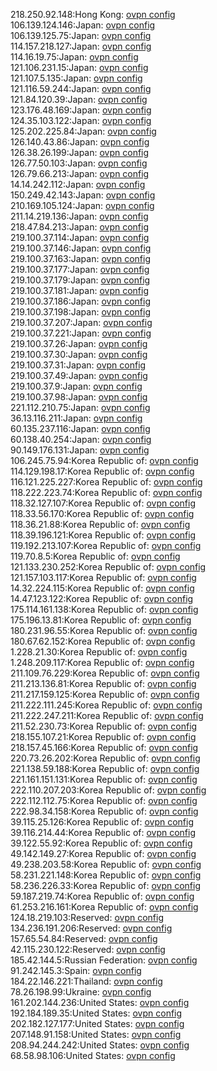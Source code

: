 218.250.92.148:Hong Kong: [ovpn config](vpn/218_250_92_148.ovpn)  
106.139.124.146:Japan: [ovpn config](vpn/106_139_124_146.ovpn)  
106.139.125.75:Japan: [ovpn config](vpn/106_139_125_75.ovpn)  
114.157.218.127:Japan: [ovpn config](vpn/114_157_218_127.ovpn)  
114.16.19.75:Japan: [ovpn config](vpn/114_16_19_75.ovpn)  
121.106.231.15:Japan: [ovpn config](vpn/121_106_231_15.ovpn)  
121.107.5.135:Japan: [ovpn config](vpn/121_107_5_135.ovpn)  
121.116.59.244:Japan: [ovpn config](vpn/121_116_59_244.ovpn)  
121.84.120.39:Japan: [ovpn config](vpn/121_84_120_39.ovpn)  
123.176.48.169:Japan: [ovpn config](vpn/123_176_48_169.ovpn)  
124.35.103.122:Japan: [ovpn config](vpn/124_35_103_122.ovpn)  
125.202.225.84:Japan: [ovpn config](vpn/125_202_225_84.ovpn)  
126.140.43.86:Japan: [ovpn config](vpn/126_140_43_86.ovpn)  
126.38.26.199:Japan: [ovpn config](vpn/126_38_26_199.ovpn)  
126.77.50.103:Japan: [ovpn config](vpn/126_77_50_103.ovpn)  
126.79.66.213:Japan: [ovpn config](vpn/126_79_66_213.ovpn)  
14.14.242.112:Japan: [ovpn config](vpn/14_14_242_112.ovpn)  
150.249.42.143:Japan: [ovpn config](vpn/150_249_42_143.ovpn)  
210.169.105.124:Japan: [ovpn config](vpn/210_169_105_124.ovpn)  
211.14.219.136:Japan: [ovpn config](vpn/211_14_219_136.ovpn)  
218.47.84.213:Japan: [ovpn config](vpn/218_47_84_213.ovpn)  
219.100.37.114:Japan: [ovpn config](vpn/219_100_37_114.ovpn)  
219.100.37.146:Japan: [ovpn config](vpn/219_100_37_146.ovpn)  
219.100.37.163:Japan: [ovpn config](vpn/219_100_37_163.ovpn)  
219.100.37.177:Japan: [ovpn config](vpn/219_100_37_177.ovpn)  
219.100.37.179:Japan: [ovpn config](vpn/219_100_37_179.ovpn)  
219.100.37.181:Japan: [ovpn config](vpn/219_100_37_181.ovpn)  
219.100.37.186:Japan: [ovpn config](vpn/219_100_37_186.ovpn)  
219.100.37.198:Japan: [ovpn config](vpn/219_100_37_198.ovpn)  
219.100.37.207:Japan: [ovpn config](vpn/219_100_37_207.ovpn)  
219.100.37.221:Japan: [ovpn config](vpn/219_100_37_221.ovpn)  
219.100.37.26:Japan: [ovpn config](vpn/219_100_37_26.ovpn)  
219.100.37.30:Japan: [ovpn config](vpn/219_100_37_30.ovpn)  
219.100.37.31:Japan: [ovpn config](vpn/219_100_37_31.ovpn)  
219.100.37.49:Japan: [ovpn config](vpn/219_100_37_49.ovpn)  
219.100.37.9:Japan: [ovpn config](vpn/219_100_37_9.ovpn)  
219.100.37.98:Japan: [ovpn config](vpn/219_100_37_98.ovpn)  
221.112.210.75:Japan: [ovpn config](vpn/221_112_210_75.ovpn)  
36.13.116.211:Japan: [ovpn config](vpn/36_13_116_211.ovpn)  
60.135.237.116:Japan: [ovpn config](vpn/60_135_237_116.ovpn)  
60.138.40.254:Japan: [ovpn config](vpn/60_138_40_254.ovpn)  
90.149.176.131:Japan: [ovpn config](vpn/90_149_176_131.ovpn)  
106.245.75.94:Korea Republic of: [ovpn config](vpn/106_245_75_94.ovpn)  
114.129.198.17:Korea Republic of: [ovpn config](vpn/114_129_198_17.ovpn)  
116.121.225.227:Korea Republic of: [ovpn config](vpn/116_121_225_227.ovpn)  
118.222.223.74:Korea Republic of: [ovpn config](vpn/118_222_223_74.ovpn)  
118.32.127.107:Korea Republic of: [ovpn config](vpn/118_32_127_107.ovpn)  
118.33.56.170:Korea Republic of: [ovpn config](vpn/118_33_56_170.ovpn)  
118.36.21.88:Korea Republic of: [ovpn config](vpn/118_36_21_88.ovpn)  
118.39.196.121:Korea Republic of: [ovpn config](vpn/118_39_196_121.ovpn)  
119.192.213.107:Korea Republic of: [ovpn config](vpn/119_192_213_107.ovpn)  
119.70.8.5:Korea Republic of: [ovpn config](vpn/119_70_8_5.ovpn)  
121.133.230.252:Korea Republic of: [ovpn config](vpn/121_133_230_252.ovpn)  
121.157.103.117:Korea Republic of: [ovpn config](vpn/121_157_103_117.ovpn)  
14.32.224.115:Korea Republic of: [ovpn config](vpn/14_32_224_115.ovpn)  
14.47.123.122:Korea Republic of: [ovpn config](vpn/14_47_123_122.ovpn)  
175.114.161.138:Korea Republic of: [ovpn config](vpn/175_114_161_138.ovpn)  
175.196.13.81:Korea Republic of: [ovpn config](vpn/175_196_13_81.ovpn)  
180.231.96.55:Korea Republic of: [ovpn config](vpn/180_231_96_55.ovpn)  
180.67.62.152:Korea Republic of: [ovpn config](vpn/180_67_62_152.ovpn)  
1.228.21.30:Korea Republic of: [ovpn config](vpn/1_228_21_30.ovpn)  
1.248.209.117:Korea Republic of: [ovpn config](vpn/1_248_209_117.ovpn)  
211.109.76.229:Korea Republic of: [ovpn config](vpn/211_109_76_229.ovpn)  
211.213.136.81:Korea Republic of: [ovpn config](vpn/211_213_136_81.ovpn)  
211.217.159.125:Korea Republic of: [ovpn config](vpn/211_217_159_125.ovpn)  
211.222.111.245:Korea Republic of: [ovpn config](vpn/211_222_111_245.ovpn)  
211.222.247.211:Korea Republic of: [ovpn config](vpn/211_222_247_211.ovpn)  
211.52.230.73:Korea Republic of: [ovpn config](vpn/211_52_230_73.ovpn)  
218.155.107.21:Korea Republic of: [ovpn config](vpn/218_155_107_21.ovpn)  
218.157.45.166:Korea Republic of: [ovpn config](vpn/218_157_45_166.ovpn)  
220.73.26.202:Korea Republic of: [ovpn config](vpn/220_73_26_202.ovpn)  
221.138.59.188:Korea Republic of: [ovpn config](vpn/221_138_59_188.ovpn)  
221.161.151.131:Korea Republic of: [ovpn config](vpn/221_161_151_131.ovpn)  
222.110.207.203:Korea Republic of: [ovpn config](vpn/222_110_207_203.ovpn)  
222.112.112.75:Korea Republic of: [ovpn config](vpn/222_112_112_75.ovpn)  
222.98.34.158:Korea Republic of: [ovpn config](vpn/222_98_34_158.ovpn)  
39.115.25.126:Korea Republic of: [ovpn config](vpn/39_115_25_126.ovpn)  
39.116.214.44:Korea Republic of: [ovpn config](vpn/39_116_214_44.ovpn)  
39.122.55.92:Korea Republic of: [ovpn config](vpn/39_122_55_92.ovpn)  
49.142.149.27:Korea Republic of: [ovpn config](vpn/49_142_149_27.ovpn)  
49.238.203.58:Korea Republic of: [ovpn config](vpn/49_238_203_58.ovpn)  
58.231.221.148:Korea Republic of: [ovpn config](vpn/58_231_221_148.ovpn)  
58.236.226.33:Korea Republic of: [ovpn config](vpn/58_236_226_33.ovpn)  
59.187.219.74:Korea Republic of: [ovpn config](vpn/59_187_219_74.ovpn)  
61.253.216.161:Korea Republic of: [ovpn config](vpn/61_253_216_161.ovpn)  
124.18.219.103:Reserved: [ovpn config](vpn/124_18_219_103.ovpn)  
134.236.191.206:Reserved: [ovpn config](vpn/134_236_191_206.ovpn)  
157.65.54.84:Reserved: [ovpn config](vpn/157_65_54_84.ovpn)  
42.115.230.122:Reserved: [ovpn config](vpn/42_115_230_122.ovpn)  
185.42.144.5:Russian Federation: [ovpn config](vpn/185_42_144_5.ovpn)  
91.242.145.3:Spain: [ovpn config](vpn/91_242_145_3.ovpn)  
184.22.146.221:Thailand: [ovpn config](vpn/184_22_146_221.ovpn)  
78.26.198.99:Ukraine: [ovpn config](vpn/78_26_198_99.ovpn)  
161.202.144.236:United States: [ovpn config](vpn/161_202_144_236.ovpn)  
192.184.189.35:United States: [ovpn config](vpn/192_184_189_35.ovpn)  
202.182.127.177:United States: [ovpn config](vpn/202_182_127_177.ovpn)  
207.148.91.158:United States: [ovpn config](vpn/207_148_91_158.ovpn)  
208.94.244.242:United States: [ovpn config](vpn/208_94_244_242.ovpn)  
68.58.98.106:United States: [ovpn config](vpn/68_58_98_106.ovpn)  

